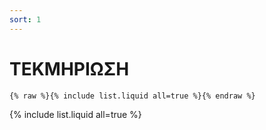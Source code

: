 ```yaml
---
sort: 1
---
```


# ΤΕΚΜΗΡΙΩΣΗ

```
{% raw %}{% include list.liquid all=true %}{% endraw %}
```

{% include list.liquid all=true %}
